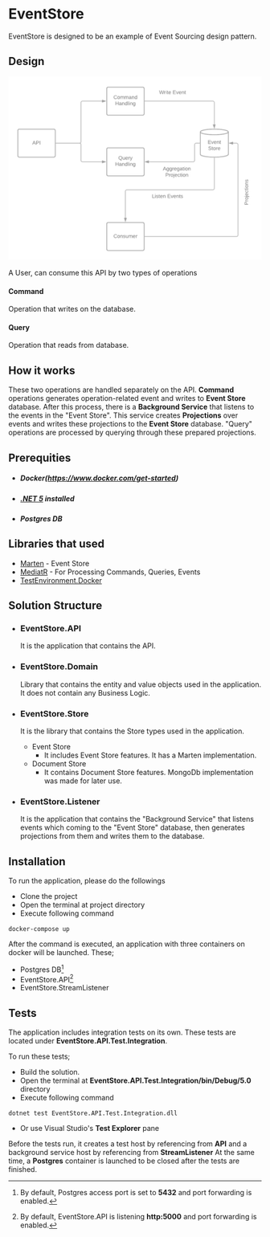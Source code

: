# EventStore

EventStore is designed to be an example of Event Sourcing design pattern.
## Design

![alt text](https://github.com/1bcrona/EventStore.PoC/blob/master/eventstore_diagram.png?raw=true)

A User, can consume this API by two types of operations
#### Command

Operation that writes on the database.

#### Query

Operation that reads from database.

## How it works

These two operations are handled separately on the API. **Command** operations generates operation-related event and writes to **Event Store** database.
After this process, there is a **Background Service** that listens to the events in the "Event Store". This service creates **Projections** over events and writes these projections to the **Event Store** database.
"Query" operations are processed by querying through these prepared projections.


## Prerequities
   - ##### Docker(https://www.docker.com/get-started)
   - ##### [.NET 5](https://dotnet.microsoft.com/download/dotnet/5.0) installed 
   - ##### Postgres DB

## Libraries that used

   - [Marten](https://github.com/JasperFx/marten) - Event Store
   - [MediatR](https://github.com/jbogard/MediatR) - For Processing Commands, Queries, Events
   - [TestEnvironment.Docker](https://github.com/Deffiss/testenvironment-docker)

## Solution Structure

- ### EventStore.API
  
  It is the application that contains the API.
 
- ### EventStore.Domain

  Library that contains the entity and value objects used in the application. It does not contain any Business Logic.
 
- ### EventStore.Store
 
  It is the library that contains the Store types used in the application.
 
    * Event Store
      - It includes Event Store features. It has a Marten implementation.
    * Document Store
      - It contains Document Store features. MongoDb implementation was made for later use.
 
 - ### EventStore.Listener
      It is the application that contains the "Background Service" that listens events which coming to the "Event Store" database, then generates projections from them and writes  them to the database.
 
 ## Installation
 
To run the application, please do the followings
 * Clone the project
 * Open the terminal at project directory
 * Execute following command
 <pre><code>docker-compose up</code></pre>
 
After the command is executed, an application with three containers on docker will be launched.
These;
 * Postgres DB[^1]
 * EventStore.API[^2]
 * EventStore.StreamListener
 
 [^1]: By default, Postgres access port is set to **5432** and port forwarding is enabled.</sup>
 [^2]: By default, EventStore.API is listening  **http:5000** and port forwarding is enabled.</sup>
 
 ## Tests
 
The application includes integration tests on its own.
These tests are located under **EventStore.API.Test.Integration**.
 
To run these tests;
 * Build the solution.
 * Open the terminal at **EventStore.API.Test.Integration/bin/Debug/5.0** directory
 * Execute following command
 <pre><code>dotnet test EventStore.API.Test.Integration.dll</code></pre>
 * Or use Visual Studio's **Test Explorer** pane
 
 Before the tests run, it creates a test host by referencing from **API** and a background service host by referencing from **StreamListener**
 At the same time, a **Postgres** container is launched to be closed after the tests are finished.
